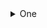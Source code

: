 <details>

<summary>One</summary>

  <details><summary>aaa</summary>

  * sub aaa 1
  * sub aaa 2

  </details>

  <details><summary>bbb</summary>

  * sub bbb 1
  * sub bbb 2

  </details>

</details>

